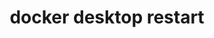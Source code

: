 ---
datafolder: desktop-cli
datafile: docker_desktop_restart
title: docker desktop restart
layout: cli
---